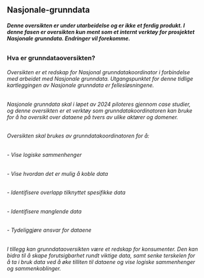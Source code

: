 ## Nasjonale-grunndata
###### ***Denne oversikten er under utarbeidelse og er ikke et ferdig produkt. I denne fasen er oversikten kun ment som et internt verktøy for prosjektet Nasjonale grunndata. Endringer vil forekomme.***

### Hva er grunndataoversikten?

###### Oversikten er et redskap for Nasjonal grunndatakoordinator i forbindelse med arbeidet med Nasjonale grunndata. Utgangspunktet for denne tidlige kartleggingen av Nasjonale grunndata er fellesløsningene. 

###### Nasjonale grunndata skal i løpet av 2024 piloteres gjennom case studier, og denne oversikten er et verktøy som grunndatakoordinatoren kan bruke for å ha oversikt over dataene på tvers av ulike aktører og domener. 

###### Oversikten skal brukes av grunndatakoordinatoren for å:
###### -	Vise logiske sammenhenger
###### -	Vise hvordan det er mulig å koble data
###### -	Identifisere overlapp tilknyttet spesifikke data
###### -	Identifisere manglende data
###### -	Tydeliggjøre ansvar for dataene

###### I tillegg kan grunndataoversikten være et redskap for konsumenter. Den kan bidra til å skape forutsigbarhet rundt viktige data, samt senke terskelen for å ta i bruk data ved å øke tilliten til dataene og vise logiske sammenhenger og sammenkoblinger. 

